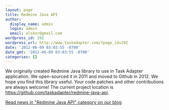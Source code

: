 ```yaml
---
layout: page
title: Redmine Java API
author:
  display_name: admin
  login: admin
  email: alskor@gmail.com
wordpress_id: 292
wordpress_url: http://www.taskadapter.com/?page_id=292
date: '2012-06-09 03:03:55 -0700'
date_gmt: '2012-06-09 03:03:55 -0700'
categories: []
---
```


We originally created Redmine Java library to use in Task Adapter application. We open-sourced it in 2011 and moved to Github in 2012.
We hope you find this library useful. Your code patches and other contributions are always welcome!
The current project location is <a href="https://github.com/taskadapter/redmine-java-api">https://github.com/taskadapter/redmine-java-api</a>.

<a href="/category/redmine-java-api">Read news in "Redmine Java API" category on our blog</a>
